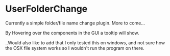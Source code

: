 # UserFolderChange
Currently a simple folder/file name change plugin. More to come...

By Hovering over the components in the GUI a tooltip will show.

..Would also like to add that I only tested this on windows, and not sure how the OSX file system works so I wouldn't run the program on there.
